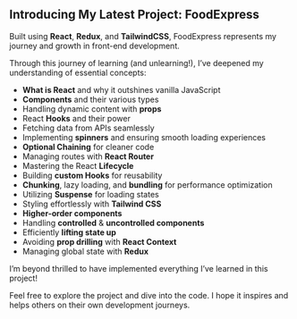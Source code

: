 
## Introducing My Latest Project: FoodExpress

Built using **React**, **Redux**, and **TailwindCSS**, FoodExpress represents my journey and growth in front-end development.

Through this journey of learning (and unlearning!), I’ve deepened my understanding of essential concepts:

- **What is React** and why it outshines vanilla JavaScript
- **Components** and their various types
- Handling dynamic content with **props**
- React **Hooks** and their power
- Fetching data from APIs seamlessly
- Implementing **spinners** and ensuring smooth loading experiences
- **Optional Chaining** for cleaner code
- Managing routes with **React Router**
- Mastering the React **Lifecycle**
- Building **custom Hooks** for reusability
- **Chunking**, lazy loading, and **bundling** for performance optimization
- Utilizing **Suspense** for loading states
- Styling effortlessly with **Tailwind CSS**
- **Higher-order components**
- Handling **controlled** & **uncontrolled components**
- Efficiently **lifting state up**
- Avoiding **prop drilling** with **React Context**
- Managing global state with **Redux**

I’m beyond thrilled to have implemented everything I’ve learned in this project!

Feel free to explore the project and dive into the code. I hope it inspires and helps others on their own development journeys.

